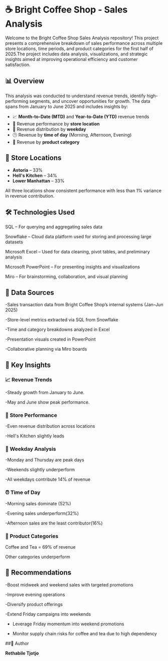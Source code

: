 # ☕ Bright Coffee Shop - Sales Analysis

Welcome to the Bright Coffee Shop Sales Analysis repository! This project presents a comprehensive breakdown of sales performance across multiple store locations, time periods, and product categories for the first half of 2025.The project includes data analysis, visualizations, and strategic insights aimed at improving operational efficiency and customer satisfaction.

## 📊 Overview

This analysis was conducted to understand revenue trends, identify high-performing segments, and uncover opportunities for growth. The data spans from January to June 2025 and includes insights by:


- 📈 **Month-to-Date (MTD)** and **Year-to-Date (YTD)** revenue trends
- 🏪 Revenue performance by **store location**
- 📅 Revenue distribution by **weekday**
- 🕒 Revenue by **time of day** (Morning, Afternoon, Evening)
- 🧾 Revenue by **product category**

## 📍 Store Locations

- **Astoria** – 33%
- **Hell's Kitchen** – 34%
- **Lower Manhattan** – 33%
  
All three locations show consistent performance with less than 1% variance in revenue contribution.

## 🛠️ Technologies Used

SQL – For querying and aggregating sales data

Snowflake – Cloud data platform used for storing and processing large datasets

Microsoft Excel – Used for data cleaning, pivot tables, and preliminary analysis

Microsoft PowerPoint – For presenting insights and visualizations

Miro – For brainstorming, collaboration, and visual planning


## 📂 Data Sources


-Sales transaction data from Bright Coffee Shop’s internal systems (Jan–Jun 2025)

-Store-level metrics extracted via SQL from Snowflake

-Time and category breakdowns analyzed in Excel

-Presentation visuals created in PowerPoint

-Collaborative planning via Miro boards


## 🧠 Key Insights

### 📈 Revenue Trends

-Steady growth from January to June.

-May and June show peak performance.


### 🏪 Store Performance

-Even revenue distribution across locations

-Hell's Kitchen slightly leads


### 📅 Weekday Analysis

-Monday and Thursday are peak days

-Weekends slightly underperform

-All weekdays contribute 14% of revenue

### ⏰ Time of Day

-Morning sales dominate (52%)

-Evening sales underperform(32%)

-Afternoon sales are the least contributor(16%)


### 🍵 Product Categories

Coffee and Tea = 69% of revenue

Other categories underperform


## 📌 Recommendations

-Boost midweek and weekend sales with targeted promotions

-Improve evening operations

-Diversify product offerings

-Extend Friday campaigns into weekends


- Leverage Friday momentum into weekend promotions
  
- Monitor supply chain risks for coffee and tea due to high dependency

##👤 Author

**Rethabile Tjotjo**
